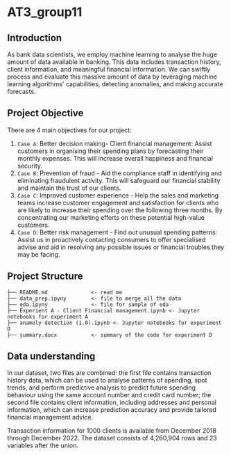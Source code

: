 # AT3_group11

## Introduction
As bank data scientists, we employ machine learning to analyse the huge amount of data available in banking. This data includes transaction history, client information, and meaningful financial information. We can swiftly process and evaluate this massive amount of data by leveraging machine learning algorithms' capabilities, detecting anomalies, and making accurate forecasts.

## Project Objective
There are 4 main objectives for our project:
1. `Case A`: Better decision making- Client financial management: Assist customers in organising their spending plans by forecasting their monthly expenses. This will increase overall happiness and financial security.
2. `Case B`: Prevention of fraud - Aid the compliance staff in identifying and eliminating fraudulent activity. This will safeguard our financial stability and maintain the trust of our clients.
3. `Case C`: Improved customer experience - Help the sales and marketing teams increase customer engagement and satisfaction for clients who are likely to increase their spending over the following three months. By concentrating our marketing efforts on these potential high-value customers.
4. `Case D`: Better risk management - Find out unusual spending patterns: Assist us in proactively contacting consumers to offer specialised advise and aid in resolving any possible issues or financial troubles they may be facing.

## Project Structure
```
├── README.md              <- read me
├── data_prep.ipyny        <- file to merge all the data
├── eda.ipyny              <- file for sample of eda
├── Experient A - Client Financial management.ipynb <- Jupyter notebooks for experiment A
├── anamoly detection (1.0).ipynb <- Jupyter notebooks for experiment D
├── summary.docx           <- summary of the code for experiment D
```
## Data understanding 
In our dataset, two files are combined: the first file contains transaction history data, which can be used to analyse patterns of spending, spot trends, and perform predictive analysis to predict future spending behaviour using the same account number and credit card number; the second file contains client information, including addresses and personal information, which can increase prediction accuracy and provide tailored financial management advice.

Transaction information for 1000 clients is available from December 2018 through December 2022. The dataset consists of 4,260,904 rows and 23 variables after the union. 

